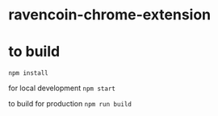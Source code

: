 # ravencoin-chrome-extension

# to build

``` npm install ```

for local development
```npm start```

to build for production
```npm run build```
